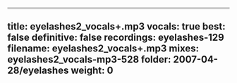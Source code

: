 
---
title: eyelashes2_vocals+.mp3
vocals: true
best: false
definitive: false
recordings: eyelashes-129
filename: eyelashes2_vocals+.mp3
mixes: eyelashes2_vocals-mp3-528
folder: 2007-04-28/eyelashes
weight: 0
---
